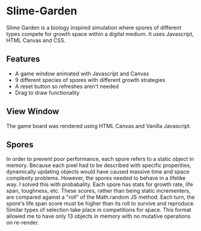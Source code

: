 # Slime-Garden
Slime Garden is a biology inspired simulation where spores of different types compete for growth space within a digital medium. It uses Javascript, HTML Canvas and CSS.

## Features
* A game window animated with Javascript and Canvas
* 9 different species of spores with different growth strategies
* A reset button so refreshes aren't needed
* Drag to draw functionality

## View Window
The game board was rendered using HTML Canvas and Vanilla Javascript. 

## Spores
In order to prevent poor performance, each spore refers to a static object in memory. Because each pixel had to be described with specific properities, dynamically updating objects would have caused massive time and space complexity problems. However, the spores needed to behave in a lifelike way. I solved this with probabality. Each spore has stats for growth rate, life span, toughness, etc. These scores, rather than being static incrementers, are compared against a "roll" of the Math.random JS method. Each turn, the spore's life span score must be higher than its roll to survive and reproduce. Similar types of selection take place in competitions for space. This format allowed me to have only 13 objects in memory with no mutative operations on re-render.
